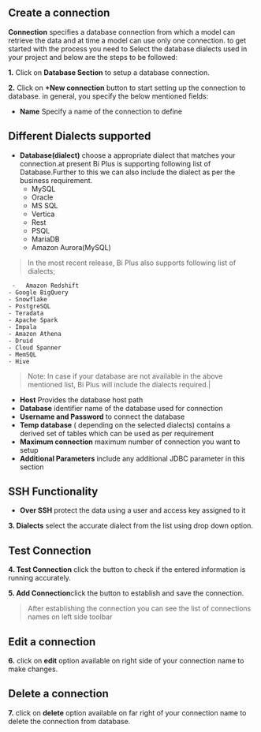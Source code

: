 ## Create  a connection 

 **Connection** specifies a database connection from which a model can retrieve the data and at time a model can use only one connection. to get started with the process you need to Select the database dialects used in your project and below are the steps to be followed:
 
**1.** Click on **Database Section** to setup a database connection.

**2.** Click on **+New connection**  button to start setting up the connection to database. in general, you specify the below mentioned fields:
- **Name** Specify a name of the connection to define

## Different Dialects supported

 - **Database(dialect)** choose a appropriate dialect that matches your connection.at present Bi Plus is supporting following list of Database.Further to this we can also include the dialect as per the business requirement.
   - MySQL
   - Oracle
   - MS SQL
   - Vertica
   - Rest
   - PSQL
   - MariaDB
   - Amazon Aurora(MySQL)
>In the most recent release, Bi Plus also supports following list of dialects;


     -   Amazon Redshift
    - Google BigQuery
    - Snowflake
    - PostgreSQL
    - Teradata
    - Apache Spark
    - Impala
    - Amazon Athena
    - Druid
    - Cloud Spanner
    - MemSQL
    - Hive
>Note: In case if your database are not available in the above mentioned list, Bi Plus will include the dialects required.|

- **Host** Provides the database host path
- **Database** identifier name of the database used for connection
- **Username and Password** to connect the database
- **Temp database** ( depending on the selected dialects) contains a derived set of tables which can be used as per requirement
- **Maximum connection** maximum number of connection you want to setup
- **Additional Parameters** include any additional JDBC parameter in this section

## SSH Functionality

- **Over SSH** protect the data using a user and access key assigned to it

**3. Dialects** select the accurate dialect from the list using drop down option.

## Test Connection
**4. Test Connection** click the button to check if the entered information is running accurately.

**5. Add Connection**click the button to establish and save the connection.

>After establishing the connection you can see the list of connections names on left side toolbar


## Edit a connection

   **6.** click on **edit** option available on right side of your connection name to make changes.

## Delete a connection


**7.** click on **delete** option available on far right of your connection name to delete the connection from database.
<!--stackedit_data:
eyJoaXN0b3J5IjpbLTcyNDQ0OTc4LDEwNjA3MDgzNjYsMTYzOD
ExNzg4MiwtMTI3MTA5OTQzNl19
-->